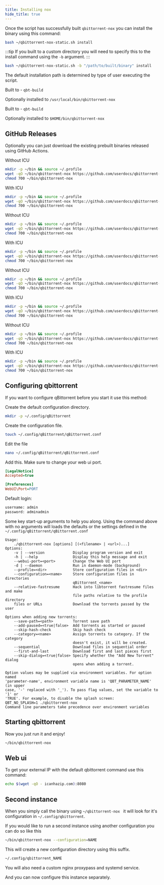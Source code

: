 ```yaml
---
title: Installing nox
hide_title: true
---
```


Once the script has successfully built `qbittorrent-nox` you can install the binary using this command:

```bash
bash ~/qbittorrent-nox-static.sh install
```

:::tip
If you built to a custom directory you will need to specify this to the install command using the `-b` argument.
:::

```bash
bash ~/qbittorrent-nox-static.sh -b "/path/to/built/binary" install
```

The default installation path is determined by type of user executing the script.

<!-- tabs:start -->

<!-- tab: root -->

Built to - `qbt-build`

Optionally installed to `/usr/local/bin/qbittorrent-nox`

<!-- tab: user -->

Built to - `qbt-build`

Optionally installed to `$HOME/bin/qbittorrent-nox`

<!-- tabs:end -->

## GitHub Releases

Optionally you can just download the existing prebuilt binaries released using GitHub Actions.

<Tabs>
  <TabItem value="x86_64" label="🔹 x86_64" default>

Without ICU

```bash
mkdir -p ~/bin && source ~/.profile
wget -qO ~/bin/qbittorrent-nox https://github.com/userdocs/qbittorrent-nox-static/releases/latest/download/x86_64-qbittorrent-nox
chmod 700 ~/bin/qbittorrent-nox
```

With ICU

```bash
mkdir -p ~/bin && source ~/.profile
wget -qO ~/bin/qbittorrent-nox https://github.com/userdocs/qbittorrent-nox-static/releases/latest/download/x86_64-icu-qbittorrent-nox
chmod 700 ~/bin/qbittorrent-nox
```

  </TabItem>
  <TabItem value="aarch64" label="🔹 aarch64">

Without ICU

```bash
mkdir -p ~/bin && source ~/.profile
wget -qO ~/bin/qbittorrent-nox https://github.com/userdocs/qbittorrent-nox-static/releases/latest/download/aarch64-qbittorrent-nox
chmod 700 ~/bin/qbittorrent-nox
```

With ICU

```bash
mkdir -p ~/bin && source ~/.profile
wget -qO ~/bin/qbittorrent-nox https://github.com/userdocs/qbittorrent-nox-static/releases/latest/download/aarch64-icu-qbittorrent-nox
chmod 700 ~/bin/qbittorrent-nox
```

  </TabItem>
  <TabItem value="armv7" label="🔹 armv7">

Without ICU

```bash
mkdir -p ~/bin && source ~/.profile
wget -qO ~/bin/qbittorrent-nox https://github.com/userdocs/qbittorrent-nox-static/releases/latest/download/armv7-qbittorrent-nox
chmod 700 ~/bin/qbittorrent-nox
```

With ICU

```bash
mkdir -p ~/bin && source ~/.profile
wget -qO ~/bin/qbittorrent-nox https://github.com/userdocs/qbittorrent-nox-static/releases/latest/download/armv7-icu-qbittorrent-nox
chmod 700 ~/bin/qbittorrent-nox
```

  </TabItem>
  <TabItem value="armhf" label="🔹 armhf">

Without ICU

```bash
mkdir -p ~/bin && source ~/.profile
wget -qO ~/bin/qbittorrent-nox https://github.com/userdocs/qbittorrent-nox-static/releases/latest/download/armhf-qbittorrent-nox
chmod 700 ~/bin/qbittorrent-nox
```

With ICU

```bash
mkdir -p ~/bin && source ~/.profile
wget -qO ~/bin/qbittorrent-nox https://github.com/userdocs/qbittorrent-nox-static/releases/latest/download/armhf-icu-qbittorrent-nox
chmod 700 ~/bin/qbittorrent-nox
```

  </TabItem>
</Tabs>

## Configuring qbittorrent

If you want to configure qBittorrent before you start it use this method:

Create the default configuration directory.

```bash
mkdir -p ~/.config/qBittorrent
```

Create the configuration file.

```bash
touch ~/.config/qBittorrent/qBittorrent.conf
```

Edit the file

```bash
nano ~/.config/qBittorrent/qBittorrent.conf
```

Add this. Make sure to change your web ui port.

```ini
[LegalNotice]
Accepted=true

[Preferences]
WebUI\Port=PORT
```

Default login:

```bash
username: admin
password: adminadmin
```

Some key start-up arguments to help you along. Using the command above with no arguments will loads the defaults or the settings defined in the `~/.config/qBittorrent/qBittorrent.conf`

```none
Usage:
    ./qbittorrent-nox [options] [(<filename> | <url>)...]
Options:
    -v | --version             Display program version and exit
    -h | --help                Display this help message and exit
    --webui-port=<port>        Change the Web UI port
    -d | --daemon              Run in daemon-mode (background)
    --profile=<dir>            Store configuration files in <dir>
    --configuration=<name>     Store configuration files in directories
                               qBittorrent_<name>
    --relative-fastresume      Hack into libtorrent fastresume files and make
                               file paths relative to the profile directory
    files or URLs              Download the torrents passed by the user

Options when adding new torrents:
    --save-path=<path>         Torrent save path
    --add-paused=<true|false>  Add torrents as started or paused
    --skip-hash-check          Skip hash check
    --category=<name>          Assign torrents to category. If the category
                               doesn't exist, it will be created.
    --sequential               Download files in sequential order
    --first-and-last           Download first and last pieces first
    --skip-dialog=<true|false> Specify whether the "Add New Torrent" dialog
                               opens when adding a torrent.

Option values may be supplied via environment variables. For option named
'parameter-name', environment variable name is 'QBT_PARAMETER_NAME' (in upper
case, '-' replaced with '_'). To pass flag values, set the variable to '1' or
'TRUE'. For example, to disable the splash screen:
QBT_NO_SPLASH=1 ./qbittorrent-nox
Command line parameters take precedence over environment variables
```

## Starting qbittorrent

Now you just run it and enjoy!

```bash
~/bin/qbittorrent-nox
```

## Web ui

To get your external IP with the default qbittorrent command use this command:

```bash
echo $(wget -qO - icanhazip.com):8080
```

## Second instance

When you simply call the binary using `~/qbittorrent-nox ` it will look for it's configuration in `~/.config/qbittorrent`.

If you would like to run a second instance using another configuration you can do so like this

```bash
~/bin/qbittorrent-nox --configuration=NAME
```

This will create a new configuration directory using this suffix.

```bash
~/.config/qbittorrent_NAME
```

You will also need a custom nginx proxypass and systemd service.

And you can now configure this instance separately.
